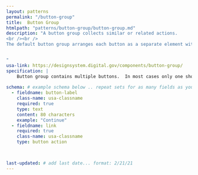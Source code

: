 ```yaml
---
layout: patterns
permalink: "/button-group"
title:  Button Group
htmlpath: "patterns/button-group/button-group.md"
description: "A button group collects similar or related actions.
<br /><br />
The default button group arranges each button as a separate element with a gap between them. On mobile devices, the buttons are arranged vertically.


" 
usa-link: https://designsystem.digital.gov/components/button-group/
specification: | 
    Button group contains multiple buttons.  In most cases only one should be primary.
  
schema: # example schema below .. repeat sets for as many fields as you have
  - fieldname: button-label
    class-name: usa-classname
    required: true
    type: text
    content: 80 characters
    example: "Continue"
  - fieldname: link
    required: true
    class-name: usa-classname
    type: button action
    


last-updated: # add last date... format: 2/21/21
---
```

<!--- if extra information is needed for this pattern, write here in Markdown. -->
<!--- to learn markdown format go to https://docs.github.com/en/github/writing-on-github/basic-writing-and-formatting-syntax -->


